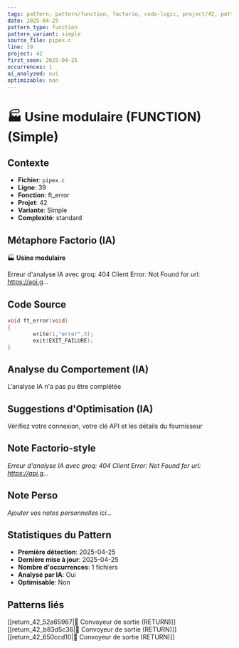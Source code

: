 ```yaml
---
tags: pattern, pattern/function, factorio, code-logic, project/42, pattern/variant/simple
date: 2025-04-25
pattern_type: function
pattern_variant: simple
source_file: pipex.c
line: 39
project: 42
first_seen: 2025-04-25
occurrences: 1
ai_analyzed: oui
optimizable: non
---
```


# 🏭 Usine modulaire (FUNCTION) (Simple)

## Contexte
- **Fichier**: `pipex.c`
- **Ligne**: 39
- **Fonction**: ft_error
- **Projet**: 42
- **Variante**: Simple
- **Complexité**: standard

## Métaphore Factorio (IA)
🏭 **Usine modulaire**

Erreur d'analyse IA avec groq: 404 Client Error: Not Found for url: https://api.g...

## Code Source
```c
void ft_error(void)
{
        write(1,"error",5);
        exit(EXIT_FAILURE);
}
```

## Analyse du Comportement (IA)
L'analyse IA n'a pas pu être complétée

## Suggestions d'Optimisation (IA)
Vérifiez votre connexion, votre clé API et les détails du fournisseur

## Note Factorio-style
*Erreur d'analyse IA avec groq: 404 Client Error: Not Found for url: https://api.g...*

## Note Perso
*Ajouter vos notes personnelles ici...*

## Statistiques du Pattern
- **Première détection**: 2025-04-25
- **Dernière mise à jour**: 2025-04-25
- **Nombre d'occurrences**: 1 fichiers
- **Analysé par IA**: Oui
- **Optimisable**: Non

## Patterns liés
[[return_42_52a65967|🚚 Convoyeur de sortie (RETURN)]]
[[return_42_b83d5c36|🚚 Convoyeur de sortie (RETURN)]]
[[return_42_650ccd10|🚚 Convoyeur de sortie (RETURN)]]
